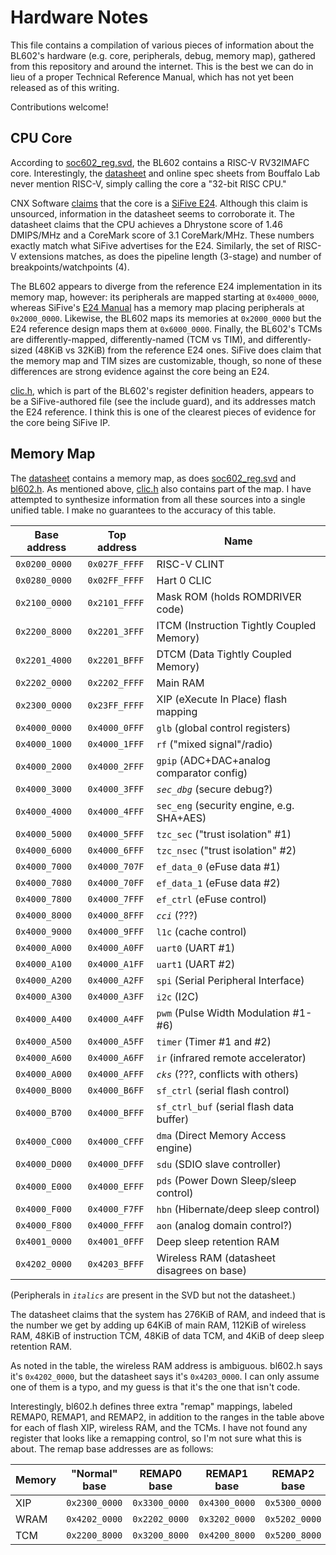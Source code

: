 Hardware Notes
==============

This file contains a compilation of various pieces of information about the
BL602's hardware (e.g. core, peripherals, debug, memory map), gathered from
this repository and around the internet. This is the best we can do in lieu of
a proper Technical Reference Manual, which has not yet been released as of
this writing.

Contributions welcome!

CPU Core
--------
According to [soc602_reg.svd][2], the BL602 contains a RISC-V RV32IMAFC core.
Interestingly, the [datasheet][1] and online spec sheets from Bouffalo Lab
never mention RISC-V, simply calling the core a "32-bit RISC CPU."

CNX Software [claims][5] that the core is a [SiFive E24][6]. Although this
claim is unsourced, information in the datasheet seems to corroborate it. The
datasheet claims that the CPU achieves a Dhrystone score of 1.46 DMIPS/MHz and
a CoreMark score of 3.1 CoreMark/MHz. These numbers exactly match what SiFive
advertises for the E24. Similarly, the set of RISC-V extensions matches, as
does the pipeline length (3-stage) and number of breakpoints/watchpoints (4).

The BL602 appears to diverge from the reference E24 implementation in its
memory map, however: its peripherals are mapped starting at `0x4000_0000`,
whereas SiFive's [E24 Manual][7] has a memory map placing peripherals at
`0x2000_0000`. Likewise, the BL602 maps its memories at `0x2000_0000` but the
E24 reference design maps them at `0x6000_0000`. Finally, the BL602's TCMs are
differently-mapped, differently-named (TCM vs TIM), and differently-sized
(48KiB vs 32KiB) from the reference E24 ones. SiFive does claim that the memory
map and TIM sizes are customizable, though, so none of these differences are
strong evidence against the core being an E24.

[clic.h][4], which is part of the BL602's register definition headers, appears
to be a SiFive-authored file (see the include guard), and its addresses match
the E24 reference. I think this is one of the clearest pieces of evidence for
the core being SiFive IP.

Memory Map
----------
The [datasheet][1] contains a memory map, as does [soc602_reg.svd][2] and
[bl602.h][3]. As mentioned above, [clic.h][4] also contains part of the map. I
have attempted to synthesize information from all these sources into a single
unified table. I make no guarantees to the accuracy of this table.

| Base address  | Top address   |  Name                                      |
|---------------|---------------|--------------------------------------------|
| `0x0200_0000` | `0x027F_FFFF` |  RISC-V CLINT                              |
| `0x0280_0000` | `0x02FF_FFFF` |  Hart 0 CLIC                               |
| `0x2100_0000` | `0x2101_FFFF` |  Mask ROM (holds ROMDRIVER code)           |
| `0x2200_8000` | `0x2201_3FFF` |  ITCM (Instruction Tightly Coupled Memory) |
| `0x2201_4000` | `0x2201_BFFF` |  DTCM (Data Tightly Coupled Memory)        |
| `0x2202_0000` | `0x2202_FFFF` |  Main RAM                                  |
| `0x2300_0000` | `0x23FF_FFFF` |  XIP (eXecute In Place) flash mapping      |
| `0x4000_0000` | `0x4000_0FFF` |  `glb` (global control registers)          |
| `0x4000_1000` | `0x4000_1FFF` |  `rf` ("mixed signal"/radio)               |
| `0x4000_2000` | `0x4000_2FFF` |  `gpip` (ADC+DAC+analog comparator config) |
| `0x4000_3000` | `0x4000_3FFF` |  *`sec_dbg`* (secure debug?)               |
| `0x4000_4000` | `0x4000_4FFF` |  `sec_eng` (security engine, e.g. SHA+AES) |
| `0x4000_5000` | `0x4000_5FFF` |  `tzc_sec` ("trust isolation" #1)          |
| `0x4000_6000` | `0x4000_6FFF` |  `tzc_nsec` ("trust isolation" #2)         |
| `0x4000_7000` | `0x4000_707F` |  `ef_data_0` (eFuse data #1)               |
| `0x4000_7080` | `0x4000_70FF` |  `ef_data_1` (eFuse data #2)               |
| `0x4000_7800` | `0x4000_7FFF` |  `ef_ctrl` (eFuse control)                 |
| `0x4000_8000` | `0x4000_8FFF` |  *`cci`* (???)                             |
| `0x4000_9000` | `0x4000_9FFF` |  `l1c` (cache control)                     |
| `0x4000_A000` | `0x4000_A0FF` |  `uart0` (UART #1)                         |
| `0x4000_A100` | `0x4000_A1FF` |  `uart1` (UART #2)                         |
| `0x4000_A200` | `0x4000_A2FF` |  `spi` (Serial Peripheral Interface)       |
| `0x4000_A300` | `0x4000_A3FF` |  `i2c` (I2C)                               |
| `0x4000_A400` | `0x4000_A4FF` |  `pwm` (Pulse Width Modulation #1-#6)      |
| `0x4000_A500` | `0x4000_A5FF` |  `timer` (Timer #1 and #2)                 |
| `0x4000_A600` | `0x4000_A6FF` |  `ir` (infrared remote accelerator)        |
| `0x4000_A000` | `0x4000_AFFF` |  *`cks`* (???, conflicts with others)      |
| `0x4000_B000` | `0x4000_B6FF` |  `sf_ctrl` (serial flash control)          |
| `0x4000_B700` | `0x4000_BFFF` |  `sf_ctrl_buf` (serial flash data buffer)  |
| `0x4000_C000` | `0x4000_CFFF` |  `dma` (Direct Memory Access engine)       |
| `0x4000_D000` | `0x4000_DFFF` |  `sdu` (SDIO slave controller)             |
| `0x4000_E000` | `0x4000_EFFF` |  `pds` (Power Down Sleep/sleep control)    |
| `0x4000_F000` | `0x4000_F7FF` |  `hbn` (Hibernate/deep sleep control)      |
| `0x4000_F800` | `0x4000_FFFF` |  `aon` (analog domain control?)            |
| `0x4001_0000` | `0x4001_0FFF` |  Deep sleep retention RAM                  |
| `0x4202_0000` | `0x4203_BFFF` |  Wireless RAM (datasheet disagrees on base)|

(Peripherals in *`italics`* are present in the SVD but not the datasheet.)

The datasheet claims that the system has 276KiB of RAM, and indeed that is the
number we get by adding up 64KiB of main RAM, 112KiB of wireless RAM, 48KiB of
instruction TCM, 48KiB of data TCM, and 4KiB of deep sleep retention RAM.

As noted in the table, the wireless RAM address is ambiguous. bl602.h says it's
`0x4202_0000`, but the datasheet says it's `0x4203_0000`. I can only assume one
of them is a typo, and my guess is that it's the one that isn't code.

Interestingly, bl602.h defines three extra "remap" mappings, labeled REMAP0,
REMAP1, and REMAP2, in addition to the ranges in the table above for each of
flash XIP, wireless RAM, and the TCMs. I have not found any register that looks
like a remapping control, so I'm not sure what this is about. The remap base
addresses are as follows:

| Memory | "Normal" base | REMAP0 base   | REMAP1 base   | REMAP2 base   |
|--------|---------------|---------------|---------------|---------------|
| XIP    | `0x2300_0000` | `0x3300_0000` | `0x4300_0000` | `0x5300_0000` |
| WRAM   | `0x4202_0000` | `0x2202_0000` | `0x3202_0000` | `0x5202_0000` |
| TCM    | `0x2200_8000` | `0x3200_8000` | `0x4200_8000` | `0x5200_8000` |

[1]: BL602_BL604_DS_Datasheet.pdf
[2]: ../components/bl602/bl602_std/bl602_std/Device/Bouffalo/BL602/Peripherals/soc602_reg.svd
[3]: ../components/bl602/bl602_std/bl602_std/Device/Bouffalo/BL602/Peripherals/bl602.svd
[4]: ../components/bl602/bl602_std/bl602_std/RISCV/Core/Include/clic.h
[5]: https://www.cnx-software.com/2020/10/24/bl602-bl604-risc-v-wifi-bluetooth-5-0-le-soc-will-sell-at-esp8266-price-point/#comment-576285
[6]: https://www.sifive.com/cores/e24
[7]: https://sifive.cdn.prismic.io/sifive/dffb6a15-80b3-42cb-99e1-23ce6fd1d052_sifive_E24_rtl_full_20G1.03.00_manual.pdf

